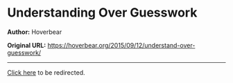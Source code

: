 # Understanding Over Guesswork

**Author:** Hoverbear

**Original URL:** <https://hoverbear.org/2015/09/12/understand-over-guesswork/>

---

[Click here](https://hoverbear.org/blog/understand-over-guesswork/) to be redirected.